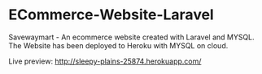 # ECommerce-Website-Laravel
Savewaymart - An ecommerce website created with Laravel and MYSQL.
The Website has been deployed to Heroku with MYSQL on cloud.

Live preview: http://sleepy-plains-25874.herokuapp.com/
